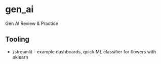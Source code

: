 # gen_ai

Gen AI Review & Practice

## Tooling
- /streamlit - example dashboards, quick ML classifier for flowers with sklearn
